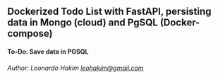 ## Dockerized Todo List with FastAPI, persisting data in Mongo (cloud) and PgSQL (Docker-compose)

#### To-Do: Save data in PGSQL

###### Author: Leonardo Hakim <leohakim@gmail.com>
